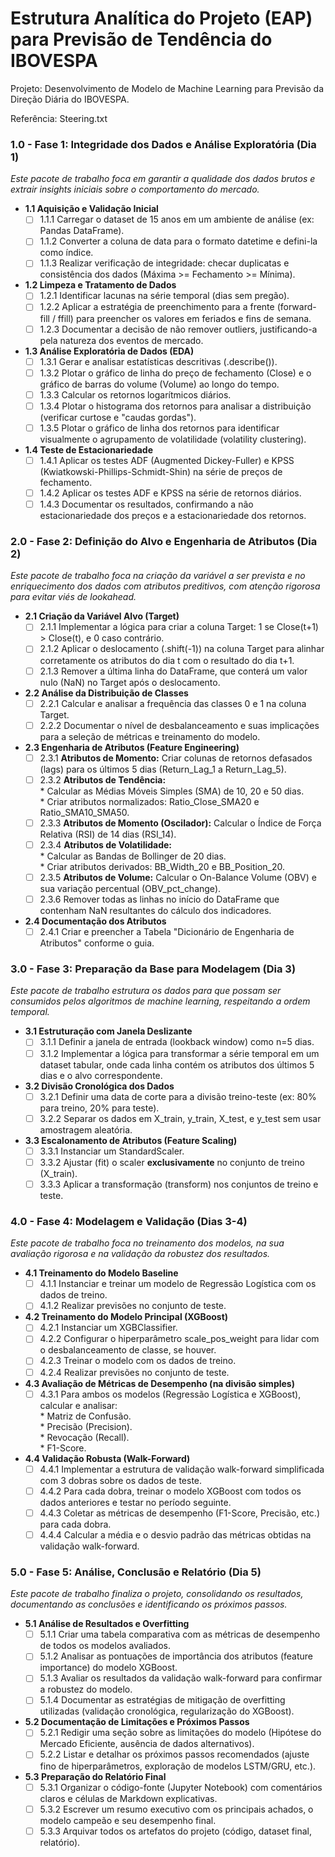 # **Estrutura Analítica do Projeto (EAP) para Previsão de Tendência do IBOVESPA**

Projeto: Desenvolvimento de Modelo de Machine Learning para Previsão da Direção Diária do IBOVESPA.

Referência: Steering.txt

### **1.0 \- Fase 1: Integridade dos Dados e Análise Exploratória (Dia 1\)**

*Este pacote de trabalho foca em garantir a qualidade dos dados brutos e extrair insights iniciais sobre o comportamento do mercado.*

* **1.1 Aquisição e Validação Inicial**  
  - [ ] 1.1.1 Carregar o dataset de 15 anos em um ambiente de análise (ex: Pandas DataFrame).  
  - [ ] 1.1.2 Converter a coluna de data para o formato datetime e defini-la como índice.  
  - [ ] 1.1.3 Realizar verificação de integridade: checar duplicatas e consistência dos dados (Máxima \>= Fechamento \>= Mínima).  
* **1.2 Limpeza e Tratamento de Dados**  
  - [ ] 1.2.1 Identificar lacunas na série temporal (dias sem pregão).  
  - [ ] 1.2.2 Aplicar a estratégia de preenchimento para a frente (forward-fill / ffill) para preencher os valores em feriados e fins de semana.  
  - [ ] 1.2.3 Documentar a decisão de não remover outliers, justificando-a pela natureza dos eventos de mercado.  
* **1.3 Análise Exploratória de Dados (EDA)**  
  - [ ] 1.3.1 Gerar e analisar estatísticas descritivas (.describe()).  
  - [ ] 1.3.2 Plotar o gráfico de linha do preço de fechamento (Close) e o gráfico de barras do volume (Volume) ao longo do tempo.  
  - [ ] 1.3.3 Calcular os retornos logarítmicos diários.  
  - [ ] 1.3.4 Plotar o histograma dos retornos para analisar a distribuição (verificar curtose e "caudas gordas").  
  - [ ] 1.3.5 Plotar o gráfico de linha dos retornos para identificar visualmente o agrupamento de volatilidade (volatility clustering).  
* **1.4 Teste de Estacionariedade**  
  - [ ] 1.4.1 Aplicar os testes ADF (Augmented Dickey-Fuller) e KPSS (Kwiatkowski-Phillips-Schmidt-Shin) na série de preços de fechamento.  
  - [ ] 1.4.2 Aplicar os testes ADF e KPSS na série de retornos diários.  
  - [ ] 1.4.3 Documentar os resultados, confirmando a não estacionariedade dos preços e a estacionariedade dos retornos.

### **2.0 \- Fase 2: Definição do Alvo e Engenharia de Atributos (Dia 2\)**

*Este pacote de trabalho foca na criação da variável a ser prevista e no enriquecimento dos dados com atributos preditivos, com atenção rigorosa para evitar viés de lookahead.*

* **2.1 Criação da Variável Alvo (Target)**  
  - [ ] 2.1.1 Implementar a lógica para criar a coluna Target: 1 se Close(t+1) \> Close(t), e 0 caso contrário.  
  - [ ] 2.1.2 Aplicar o deslocamento (.shift(-1)) na coluna Target para alinhar corretamente os atributos do dia t com o resultado do dia t+1.  
  - [ ] 2.1.3 Remover a última linha do DataFrame, que conterá um valor nulo (NaN) no Target após o deslocamento.  
* **2.2 Análise da Distribuição de Classes**  
  - [ ] 2.2.1 Calcular e analisar a frequência das classes 0 e 1 na coluna Target.  
  - [ ] 2.2.2 Documentar o nível de desbalanceamento e suas implicações para a seleção de métricas e treinamento do modelo.  
* **2.3 Engenharia de Atributos (Feature Engineering)**  
  - [ ] 2.3.1 **Atributos de Momento:** Criar colunas de retornos defasados (lags) para os últimos 5 dias (Return\_Lag\_1 a Return\_Lag\_5).  
  - [ ] 2.3.2 **Atributos de Tendência:**  
        * Calcular as Médias Móveis Simples (SMA) de 10, 20 e 50 dias.  
        * Criar atributos normalizados: Ratio\_Close\_SMA20 e Ratio\_SMA10\_SMA50.  
  - [ ] 2.3.3 **Atributos de Momento (Oscilador):** Calcular o Índice de Força Relativa (RSI) de 14 dias (RSI\_14).  
  - [ ] 2.3.4 **Atributos de Volatilidade:**  
        * Calcular as Bandas de Bollinger de 20 dias.  
        * Criar atributos derivados: BB\_Width\_20 e BB\_Position\_20.  
  - [ ] 2.3.5 **Atributos de Volume:** Calcular o On-Balance Volume (OBV) e sua variação percentual (OBV\_pct\_change).  
  - [ ] 2.3.6 Remover todas as linhas no início do DataFrame que contenham NaN resultantes do cálculo dos indicadores.  
* **2.4 Documentação dos Atributos**  
  - [ ] 2.4.1 Criar e preencher a Tabela "Dicionário de Engenharia de Atributos" conforme o guia.

### **3.0 \- Fase 3: Preparação da Base para Modelagem (Dia 3\)**

*Este pacote de trabalho estrutura os dados para que possam ser consumidos pelos algoritmos de machine learning, respeitando a ordem temporal.*

* **3.1 Estruturação com Janela Deslizante**  
  - [ ] 3.1.1 Definir a janela de entrada (lookback window) como n=5 dias.  
  - [ ] 3.1.2 Implementar a lógica para transformar a série temporal em um dataset tabular, onde cada linha contém os atributos dos últimos 5 dias e o alvo correspondente.  
* **3.2 Divisão Cronológica dos Dados**  
  - [ ] 3.2.1 Definir uma data de corte para a divisão treino-teste (ex: 80% para treino, 20% para teste).  
  - [ ] 3.2.2 Separar os dados em X\_train, y\_train, X\_test, e y\_test sem usar amostragem aleatória.  
* **3.3 Escalonamento de Atributos (Feature Scaling)**  
  - [ ] 3.3.1 Instanciar um StandardScaler.  
  - [ ] 3.3.2 Ajustar (fit) o scaler **exclusivamente** no conjunto de treino (X\_train).  
  - [ ] 3.3.3 Aplicar a transformação (transform) nos conjuntos de treino e teste.

### **4.0 \- Fase 4: Modelagem e Validação (Dias 3-4)**

*Este pacote de trabalho foca no treinamento dos modelos, na sua avaliação rigorosa e na validação da robustez dos resultados.*

* **4.1 Treinamento do Modelo Baseline**  
  - [ ] 4.1.1 Instanciar e treinar um modelo de Regressão Logística com os dados de treino.  
  - [ ] 4.1.2 Realizar previsões no conjunto de teste.  
* **4.2 Treinamento do Modelo Principal (XGBoost)**  
  - [ ] 4.2.1 Instanciar um XGBClassifier.  
  - [ ] 4.2.2 Configurar o hiperparâmetro scale\_pos\_weight para lidar com o desbalanceamento de classe, se houver.  
  - [ ] 4.2.3 Treinar o modelo com os dados de treino.  
  - [ ] 4.2.4 Realizar previsões no conjunto de teste.  
* **4.3 Avaliação de Métricas de Desempenho (na divisão simples)**  
  - [ ] 4.3.1 Para ambos os modelos (Regressão Logística e XGBoost), calcular e analisar:  
        * Matriz de Confusão.  
        * Precisão (Precision).  
        * Revocação (Recall).  
        * F1-Score.  
* **4.4 Validação Robusta (Walk-Forward)**  
  - [ ] 4.4.1 Implementar a estrutura de validação walk-forward simplificada com 3 dobras sobre os dados de teste.  
  - [ ] 4.4.2 Para cada dobra, treinar o modelo XGBoost com todos os dados anteriores e testar no período seguinte.  
  - [ ] 4.4.3 Coletar as métricas de desempenho (F1-Score, Precisão, etc.) para cada dobra.  
  - [ ] 4.4.4 Calcular a média e o desvio padrão das métricas obtidas na validação walk-forward.

### **5.0 \- Fase 5: Análise, Conclusão e Relatório (Dia 5\)**

*Este pacote de trabalho finaliza o projeto, consolidando os resultados, documentando as conclusões e identificando os próximos passos.*

* **5.1 Análise de Resultados e Overfitting**  
  - [ ] 5.1.1 Criar uma tabela comparativa com as métricas de desempenho de todos os modelos avaliados.  
  - [ ] 5.1.2 Analisar as pontuações de importância dos atributos (feature importance) do modelo XGBoost.  
  - [ ] 5.1.3 Avaliar os resultados da validação walk-forward para confirmar a robustez do modelo.  
  - [ ] 5.1.4 Documentar as estratégias de mitigação de overfitting utilizadas (validação cronológica, regularização do XGBoost).  
* **5.2 Documentação de Limitações e Próximos Passos**  
  - [ ] 5.2.1 Redigir uma seção sobre as limitações do modelo (Hipótese do Mercado Eficiente, ausência de dados alternativos).  
  - [ ] 5.2.2 Listar e detalhar os próximos passos recomendados (ajuste fino de hiperparâmetros, exploração de modelos LSTM/GRU, etc.).  
* **5.3 Preparação do Relatório Final**  
  - [ ] 5.3.1 Organizar o código-fonte (Jupyter Notebook) com comentários claros e células de Markdown explicativas.  
  - [ ] 5.3.2 Escrever um resumo executivo com os principais achados, o modelo campeão e seu desempenho final.  
  - [ ] 5.3.3 Arquivar todos os artefatos do projeto (código, dataset final, relatório).